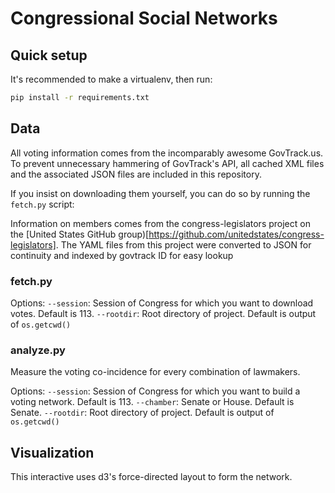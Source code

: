 # Congressional Social Networks

## Quick setup

It's recommended to make a virtualenv, then run:

```bash
pip install -r requirements.txt
```

## Data
All voting information comes from the incomparably awesome GovTrack.us. To prevent unnecessary hammering of GovTrack's API, all cached XML files and the associated JSON files are included in this repository.

If you insist on downloading them yourself, you can do so by running the ```fetch.py``` script:

Information on members comes from the congress-legislators project on the [United States GitHub group)[https://github.com/unitedstates/congress-legislators].
The YAML files from this project were converted to JSON for continuity and indexed by govtrack ID for easy lookup

### fetch.py
Options:
`--session`: Session of Congress for which you want to download votes. Default is 113.
`--rootdir`: Root directory of project. Default is output of ```os.getcwd()```

### analyze.py
Measure the voting co-incidence for every combination of lawmakers.

Options:
`--session`: Session of Congress for which you want to build a voting network. Default is 113.
`--chamber`: Senate or House. Default is Senate.
`--rootdir`: Root directory of project. Default is output of ```os.getcwd()```

## Visualization
This interactive uses d3's force-directed layout to form the network. 